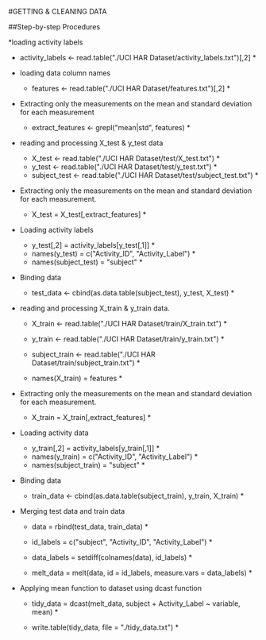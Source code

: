 #GETTING & CLEANING DATA

##Step-by-step Procedures

*loading activity labels
  * activity_labels <- read.table("./UCI HAR Dataset/activity_labels.txt")[,2] *

* loading data column names
  * features <- read.table("./UCI HAR Dataset/features.txt")[,2] *

* Extracting only the measurements on the mean and standard deviation for each measurement
  * extract_features <- grepl("mean|std", features) *

* reading and processing X_test & y_test data
  * X_test <- read.table("./UCI HAR Dataset/test/X_test.txt") *
  * y_test <- read.table("./UCI HAR Dataset/test/y_test.txt") *
  * subject_test <- read.table("./UCI HAR Dataset/test/subject_test.txt") *

* Extracting only the measurements on the mean and standard deviation for each measurement.
  * X_test = X_test[,extract_features] *

* Loading activity labels
  * y_test[,2] = activity_labels[y_test[,1]] *
  * names(y_test) = c("Activity_ID", "Activity_Label") *
  * names(subject_test) = "subject" *

* Binding data
  * test_data <- cbind(as.data.table(subject_test), y_test, X_test) *

* reading and processing X_train & y_train data.
  * X_train <- read.table("./UCI HAR Dataset/train/X_train.txt") *
  * y_train <- read.table("./UCI HAR Dataset/train/y_train.txt") *

  * subject_train <- read.table("./UCI HAR Dataset/train/subject_train.txt") *

  * names(X_train) = features *

* Extracting only the measurements on the mean and standard deviation for each measurement.
  * X_train = X_train[,extract_features] *

* Loading activity data
  * y_train[,2] = activity_labels[y_train[,1]] *
  * names(y_train) = c("Activity_ID", "Activity_Label") *
  * names(subject_train) = "subject" *

* Binding data
  * train_data <- cbind(as.data.table(subject_train), y_train, X_train) *

* Merging test data and train data
  * data = rbind(test_data, train_data) *

  * id_labels   = c("subject", "Activity_ID", "Activity_Label") *
  * data_labels = setdiff(colnames(data), id_labels) *
  * melt_data      = melt(data, id = id_labels, measure.vars = data_labels) *

* Applying mean function to dataset using dcast function
  * tidy_data   = dcast(melt_data, subject + Activity_Label ~ variable, mean) *

  * write.table(tidy_data, file = "./tidy_data.txt") *